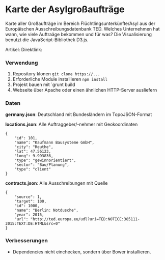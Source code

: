 # Karte der Asylgroßaufträge
Karte aller Großaufträge im Bereich Flüchtlingsunterkünfte/Asyl aus der Europäischen Ausschreibungsdatenbank TED. Welches Unternehmen hat wann, wie viele Auftraäge bekommen und für was? Die Visualisierung benutzt die JavaScript-Bibliothek D3.js.

Artikel:
Direktlink:

### Verwendung
1. Repository klonen `git clone https://...`
2. Erforderliche Module installieren `npm install`
3. Projekt bauen mit `grunt build
4. Webseite über Apache oder einen ähnlichen HTTP-Server ausliefern

### Daten
**germany.json**: Deutschland mit Bundesländern im TopoJSON-Format

**locations.json**: Alle Auftraggeber/-nehmer mit Geokoordinaten
```
{
    "id": 101,
    "name": "Kaufmann Bausysteme GmbH",
    "city": "Reuthe",
    "lat": 47.56123,
    "long": 9.993836,
    "type": "gewinnorientiert",
    "sector": "Bau/Planung",
    "type": "client"
}

```

**contracts.json**: Alle Ausschreibungen mit Quelle
```
{
    "source": 1,
    "target": 100,
    "id": 1000,
    "name": "Berlin: Notdusche",
    "year": 2015,
    "url": "http://ted.europa.eu/udl?uri=TED:NOTICE:385111-2015:TEXT:DE:HTML&src=0"
}
```

### Verbesserungen
- Dependencies nicht einchecken, sondern über Bower installieren.

